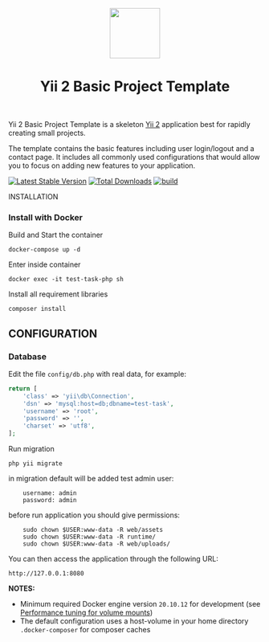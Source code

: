 <p align="center">
    <a href="https://github.com/yiisoft" target="_blank">
        <img src="https://avatars0.githubusercontent.com/u/993323" height="100px">
    </a>
    <h1 align="center">Yii 2 Basic Project Template</h1>
    <br>
</p>

Yii 2 Basic Project Template is a skeleton [Yii 2](http://www.yiiframework.com/) application best for
rapidly creating small projects.

The template contains the basic features including user login/logout and a contact page.
It includes all commonly used configurations that would allow you to focus on adding new
features to your application.

[![Latest Stable Version](https://img.shields.io/packagist/v/yiisoft/yii2-app-basic.svg)](https://packagist.org/packages/yiisoft/yii2-app-basic)
[![Total Downloads](https://img.shields.io/packagist/dt/yiisoft/yii2-app-basic.svg)](https://packagist.org/packages/yiisoft/yii2-app-basic)
[![build](https://github.com/yiisoft/yii2-app-basic/workflows/build/badge.svg)](https://github.com/yiisoft/yii2-app-basic/actions?query=workflow%3Abuild)


INSTALLATION

### Install with Docker

Build and Start the container

    docker-compose up -d

Enter inside container

    docker exec -it test-task-php sh

Install all requirement libraries

    composer install


CONFIGURATION
-------------

### Database

Edit the file `config/db.php` with real data, for example:

```php
return [
    'class' => 'yii\db\Connection',
    'dsn' => 'mysql:host=db;dbname=test-task',
    'username' => 'root',
    'password' => '',
    'charset' => 'utf8',
];
```

Run migration

    php yii migrate

in migration default will be added test admin user:
```
    username: admin
    password: admin
```

before run application you should give permissions:

```
    sudo chown $USER:www-data -R web/assets
    sudo chown $USER:www-data -R runtime/
    sudo chown $USER:www-data -R web/uploads/
```

You can then access the application through the following URL:

    http://127.0.0.1:8080

**NOTES:** 
- Minimum required Docker engine version `20.10.12` for development (see [Performance tuning for volume mounts](https://docs.docker.com/docker-for-mac/osxfs-caching/))
- The default configuration uses a host-volume in your home directory `.docker-composer` for composer caches




